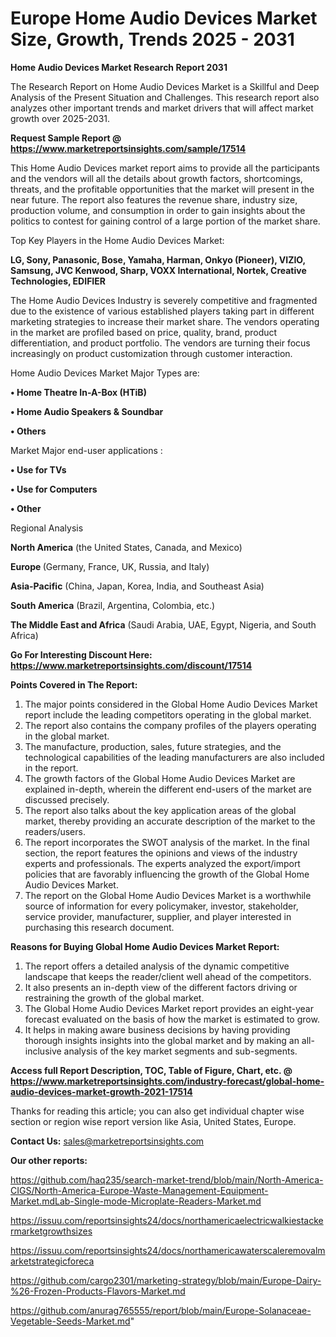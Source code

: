 # Europe Home Audio Devices Market Size, Growth, Trends 2025 - 2031

<strong>Home Audio Devices Market Research Report 2031</strong>

The Research Report on Home Audio Devices Market is a Skillful and Deep Analysis of the Present Situation and Challenges. This research report also analyzes other important trends and market drivers that will affect market growth over 2025-2031.

<strong>Request Sample Report @ <a href=https://www.marketreportsinsights.com/sample/17514>https://www.marketreportsinsights.com/sample/17514</a></strong>

This Home Audio Devices market report aims to provide all the participants and the vendors will all the details about growth factors, shortcomings, threats, and the profitable opportunities that the market will present in the near future. The report also features the revenue share, industry size, production volume, and consumption in order to gain insights about the politics to contest for gaining control of a large portion of the market share.

Top Key Players in the Home Audio Devices Market:

<strong>LG, Sony, Panasonic, Bose, Yamaha, Harman, Onkyo (Pioneer), VIZIO, Samsung, JVC Kenwood, Sharp, VOXX International, Nortek, Creative Technologies, EDIFIER</strong>

The Home Audio Devices Industry is severely competitive and fragmented due to the existence of various established players taking part in different marketing strategies to increase their market share. The vendors operating in the market are profiled based on price, quality, brand, product differentiation, and product portfolio. The vendors are turning their focus increasingly on product customization through customer interaction.

Home Audio Devices Market Major Types are:

<strong>• Home Theatre In-A-Box (HTiB)

• Home Audio Speakers & Soundbar

• Others</strong>

Market Major end-user applications :

<strong>• Use for TVs

• Use for Computers

• Other</strong>

Regional Analysis

</u><strong><b>North America</b></strong> (the United States, Canada, and Mexico)

<strong><b>Europe </b></strong>(Germany, France, UK, Russia, and Italy)

<strong><b>Asia-Pacific</b></strong> (China, Japan, Korea, India, and Southeast Asia)

<strong><b>South America</b></strong> (Brazil, Argentina, Colombia, etc.)

<strong><b>The Middle East and Africa</b></strong> (Saudi Arabia, UAE, Egypt, Nigeria, and South Africa)

<strong>Go For Interesting Discount Here: <a href=https://www.marketreportsinsights.com/discount/17514>https://www.marketreportsinsights.com/discount/17514</a></strong>

<strong>Points Covered in The Report:</strong>
<ol>
  <li>The major points considered in the Global Home Audio Devices Market report include the leading competitors operating in the global market.</li>
  <li>The report also contains the company profiles of the players operating in the global market.</li>
  <li>The manufacture, production, sales, future strategies, and the technological capabilities of the leading manufacturers are also included in the report.</li>
  <li>The growth factors of the Global Home Audio Devices Market are explained in-depth, wherein the different end-users of the market are discussed precisely.</li>
  <li>The report also talks about the key application areas of the global market, thereby providing an accurate description of the market to the readers/users.</li>
  <li>The report incorporates the SWOT analysis of the market. In the final section, the report features the opinions and views of the industry experts and professionals. The experts analyzed the export/import policies that are favorably influencing the growth of the Global Home Audio Devices Market.</li>
  <li>The report on the Global Home Audio Devices Market is a worthwhile source of information for every policymaker, investor, stakeholder, service provider, manufacturer, supplier, and player interested in purchasing this research document.</li>
</ol>
<strong>Reasons for Buying Global Home Audio Devices Market Report:</strong>

<ol>
  <li>The report offers a detailed analysis of the dynamic competitive landscape that keeps the reader/client well ahead of the competitors.</li>
  <li>It also presents an in-depth view of the different factors driving or restraining the growth of the global market.</li>
  <li>The Global Home Audio Devices Market report provides an eight-year forecast evaluated on the basis of how the market is estimated to grow.</li>
  <li>It helps in making aware business decisions by having providing thorough insights insights into the global market and by making an all-inclusive analysis of the key market segments and sub-segments.</li>
</ol>
<strong>Access full Report Description, TOC, Table of Figure, Chart, etc. @ <a href=https://www.marketreportsinsights.com/industry-forecast/global-home-audio-devices-market-growth-2021-17514>https://www.marketreportsinsights.com/industry-forecast/global-home-audio-devices-market-growth-2021-17514</a></strong>


Thanks for reading this article; you can also get individual chapter wise section or region wise report version like Asia, United States, Europe.

<strong>Contact Us:</strong>
sales@marketreportsinsights.com

<strong>Our other reports:</strong>

<a href=https://github.com/haq235/search-market-trend/blob/main/North-America-CIGS/North-America-Europe-Waste-Management-Equipment-Market.mdLab-Single-mode-Microplate-Readers-Market.md>https://github.com/haq235/search-market-trend/blob/main/North-America-CIGS/North-America-Europe-Waste-Management-Equipment-Market.mdLab-Single-mode-Microplate-Readers-Market.md</a>

<a href=https://issuu.com/reportsinsights24/docs/northamericaelectricwalkiestackermarketgrowthsizes>https://issuu.com/reportsinsights24/docs/northamericaelectricwalkiestackermarketgrowthsizes</a>

<a href=https://issuu.com/reportsinsights24/docs/northamericawaterscaleremovalmarketstrategicforeca>https://issuu.com/reportsinsights24/docs/northamericawaterscaleremovalmarketstrategicforeca</a>

<a href=https://github.com/cargo2301/marketing-strategy/blob/main/Europe-Dairy-%26-Frozen-Products-Flavors-Market.md>https://github.com/cargo2301/marketing-strategy/blob/main/Europe-Dairy-%26-Frozen-Products-Flavors-Market.md</a>

<a href=https://github.com/anurag765555/report/blob/main/Europe-Solanaceae-Vegetable-Seeds-Market.md>https://github.com/anurag765555/report/blob/main/Europe-Solanaceae-Vegetable-Seeds-Market.md</a>"

